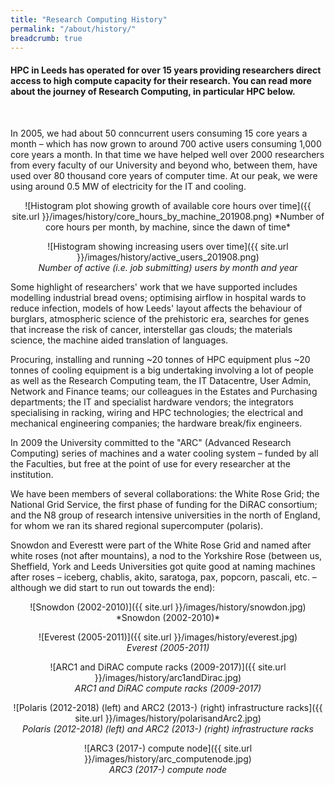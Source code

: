 ```yaml
---
title: "Research Computing History"
permalink: "/about/history/"
breadcrumb: true
---
```


#### HPC in Leeds has operated for over 15 years providing researchers direct access to high compute capacity for their research. You can read more about the journey of Research Computing, in particular HPC below.
<br>

In 2005, we had about 50 conncurrent users consuming 15 core years a month – which has now grown to around 700 active users consuming 1,000 core years a month. In that time we have helped well over 2000 researchers from every faculty of our University and beyond who, between them, have used over 80 thousand core years of computer time. At our peak, we were using around 0.5 MW of electricity for the IT and cooling.

<div markdown="1" style="text-align:center;">
![Histogram plot showing growth of available core hours over time]({{ site.url }}/images/history/core_hours_by_machine_201908.png)  
*Number of core hours per month, by machine, since the dawn of time*

![Histogram showing increasing users over time]({{ site.url }}/images/history/active_users_201908.png)  
*Number of active (i.e. job submitting) users by month and year*
</div>

Some highlight of researchers' work that we have supported includes modelling industrial bread ovens; optimising airflow in hospital wards to reduce infection, models of how Leeds' layout affects the behaviour of burglars, atmospheric science of the prehistoric era, searches for genes that increase the risk of cancer, interstellar gas clouds; the materials science, the machine aided translation of languages.

Procuring, installing and running ~20 tonnes of HPC equipment plus ~20 tonnes of cooling equipment is a big undertaking involving a lot of people as well as the Research Computing team, the IT Datacentre, User Admin, Network and Finance teams; our colleagues in the Estates and Purchasing departments; the IT and specialist hardware vendors; the integrators specialising in racking, wiring and HPC technologies; the electrical and mechanical engineering companies; the hardware break/fix engineers.

In 2009 the University committed to the "ARC" (Advanced Research Computing) series of machines and a water cooling system – funded by all the Faculties, but free at the point of use for every researcher at the institution.

We have been members of several collaborations: the White Rose Grid; the National Grid Service, the first phase of funding for the DiRAC consortium; and the N8 group of research intensive universities in the north of England, for whom we ran its shared regional supercomputer (polaris).

 Snowdon and Everestt were part of the White Rose Grid and named after white roses (not after mountains), a nod to the Yorkshire Rose (between us, Sheffield, York and Leeds Universities got quite good at naming machines after roses – iceberg, chablis, akito, saratoga, pax, popcorn, pascali, etc. – although we did start to run out towards the end):

<div markdown="1" style="text-align:center;">
![Snowdon (2002-2010)]({{ site.url }}/images/history/snowdon.jpg)  
*Snowdon (2002-2010)*

![Everest (2005-2011)]({{ site.url }}/images/history/everest.jpg)  
*Everest (2005-2011)*

![ARC1 and DiRAC compute racks (2009-2017)]({{ site.url }}/images/history/arc1andDirac.jpg)  
*ARC1 and DiRAC compute racks (2009-2017)*

![Polaris (2012-2018) (left) and ARC2 (2013-) (right) infrastructure racks]({{ site.url }}/images/history/polarisandArc2.jpg)  
*Polaris (2012-2018) (left) and ARC2 (2013-) (right) infrastructure racks*

![ARC3 (2017-) compute node]({{ site.url }}/images/history/arc_computenode.jpg)  
*ARC3 (2017-) compute node*
</div>
